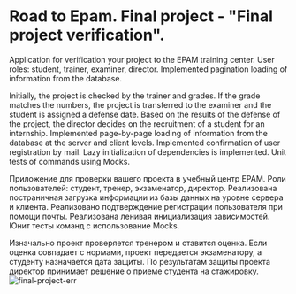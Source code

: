 # Road to Epam. Final project - "Final project verification".
Application for verification your project to the EPAM training center.
User roles: student, trainer, examiner, director.
Implemented pagination loading of information from the database.

Initially, the project is checked by the trainer and grades. If the grade matches the numbers, the project is transferred to the examiner and the student is assigned a defense date.
Based on the results of the defense of the project, the director decides on the recruitment of a student for an internship.
Implemented page-by-page loading of information from the database at the server and client levels.
Implemented confirmation of user registration by mail.
Lazy initialization of dependencies is implemented.
Unit tests of commands using Mocks.

Приложение для проверки вашего проекта в учебный центр EPAM.
Роли пользователей: студент, тренер, экзаменатор, директор.
Реализована постраничная загрузка информации из базы данных на уровне сервера и клиента.
Реализовано подтверждение регистрации пользователя при помощи почты.
Реализована ленивая инициализация зависимостей.
Юнит тесты команд с использование Mocks.

Изначально проект проверяется тренером и ставится оценка. Если оценка совпадает с нормами, проект передается экзаменатору, а студенту назначается дата защиты.
По результатам защиты проекта директор принимает решение о приеме студента на стажировку.
![final-project-err](https://user-images.githubusercontent.com/82180316/128313885-f19658f6-3327-4cb2-942b-24b0e205f3fa.png)
